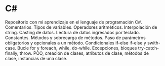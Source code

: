 # C#
Repositorio con mi aprendizaje en el lenguaje de programación C#. Comentarios. Tipos de variables. Operadores aritméticos. Interpolación de string. Casting de datos. Lectura de datos ingresados por teclado. Constantes. Métodos y sobrecarga de métodos. Paso de parámetros obligatorios y opcionales a un método. Condicionales if-else if-else y swith-case. Bucle for y foreach, while, do-while. Excepciones, bloques try-catch-finally, throw. POO, creación de clases, atributos de clase, métodos de clase, instancias de una clase.
